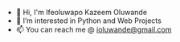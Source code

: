 - 👋 Hi, I'm Ifeoluwapo Kazeem Oluwande
- 👀 I’m interested in Python and Web Projects
- 📫 You can reach me @ ioluwande@gmail.com

<!---
Ikdini/Ikdini is a ✨ special ✨ repository because its `README.md` (this file) appears on your GitHub profile.
You can click the Preview link to take a look at your changes.
--->
